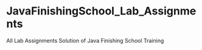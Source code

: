 # JavaFinishingSchool_Lab_Assignments
All Lab Assignments Solution of Java Finishing School Training 
